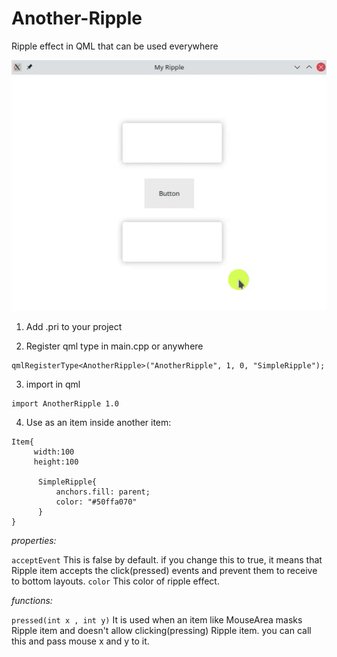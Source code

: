# Another-Ripple
Ripple effect in QML that can be used everywhere

![](https://github.com/mmjvox/Another-Ripple/raw/main/sceencapture.gif)

1. Add .pri to your project  

2. Register qml type in main.cpp or anywhere 
``` 
qmlRegisterType<AnotherRipple>("AnotherRipple", 1, 0, "SimpleRipple"); 
```

3. import in qml 
```
import AnotherRipple 1.0
```

4. Use as an item inside another item:
```
Item{
     width:100
     height:100
      
      SimpleRipple{
          anchors.fill: parent;
          color: "#50ffa070"
      }
}
```

*properties:*

`acceptEvent` 
This is false by default. if you change this to true, it means that Ripple item accepts the click(pressed) events and prevent them to receive to bottom layouts.
`color`
This color of ripple effect.

*functions:*

`pressed(int x , int y)` 
It is used when an item like MouseArea masks Ripple item and doesn't allow clicking(pressing) Ripple item. you can call this and pass mouse x and y to it. 

